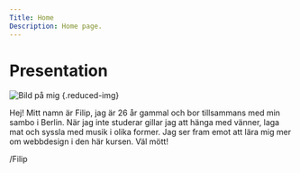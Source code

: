 ```yaml
---
Title: Home
Description: Home page.
---
```


Presentation
==========================

![Bild på mig](%assets_url%/img/filip.jpg) {.reduced-img}

Hej! Mitt namn är Filip, jag är 26 år gammal och bor tillsammans med min sambo i Berlin. När jag inte studerar gillar jag att hänga med vänner, laga mat och syssla med musik i olika former. Jag ser fram emot att lära mig mer om webbdesign i den här kursen. Väl mött!

/Filip
